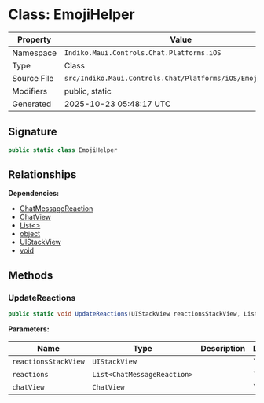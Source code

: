# Class: EmojiHelper

| Property | Value |
|----------|-------|
| Namespace | `Indiko.Maui.Controls.Chat.Platforms.iOS` |
| Type | Class |
| Source File | `src/Indiko.Maui.Controls.Chat/Platforms/iOS/EmojiHelper.cs` |
| Modifiers | public, static |
| Generated | 2025-10-23 05:48:17 UTC |

## Signature

```csharp
public static class EmojiHelper
```

## Relationships

**Dependencies:**
- [ChatMessageReaction](ChatMessageReaction.md)
- [ChatView](ChatView.md)
- [List<>](List__.md)
- [object](object.md)
- [UIStackView](UIStackView.md)
- [void](void.md)

## Methods

### UpdateReactions

```csharp
public static void UpdateReactions(UIStackView reactionsStackView, List<ChatMessageReaction> reactions, ChatView chatView)
```

**Parameters:**

| Name | Type | Description | Default |
|------|------|-------------|---------|
| `reactionsStackView` | `UIStackView` |  | `` |
| `reactions` | `List<ChatMessageReaction>` |  | `` |
| `chatView` | `ChatView` |  | `` |

